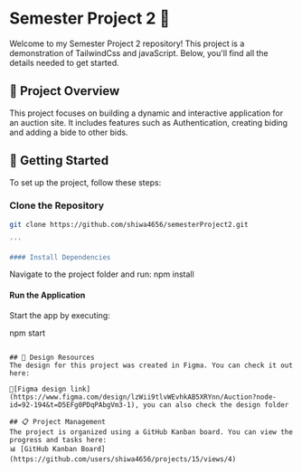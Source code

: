 # Semester Project 2 🚀

Welcome to my Semester Project 2 repository! This project is a demonstration of TailwindCss and javaScript. Below, you'll find all the details needed to get started.

## 🌟 Project Overview

This project focuses on building a dynamic and interactive application for an auction site. It includes features such as Authentication, creating biding and adding a bide to other bids.

## 🔧 Getting Started

To set up the project, follow these steps:

### Clone the Repository
```bash
git clone https://github.com/shiwa4656/semesterProject2.git

'''

#### Install Dependencies
````
Navigate to the project folder and run:
npm install



#### Run the Application
Start the app by executing:


npm start
```

## 🎨 Design Resources
The design for this project was created in Figma. You can check it out here:

📐[Figma design link](https://www.figma.com/design/lzWii9tlvWEvhkAB5XRYnn/Auction?node-id=92-194&t=D5EFg0PDqPAbgVm3-1), you can also check the design folder

## 📋 Project Management
The project is organized using a GitHub Kanban board. You can view the progress and tasks here:
📊 [GitHub Kanban Board](https://github.com/users/shiwa4656/projects/15/views/4)
